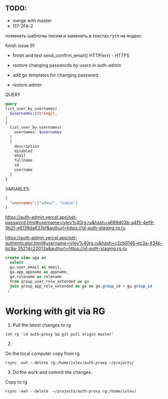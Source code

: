 ## TODO:

- merge with master
- 117-2FA-2

поменять шаблоны писем и заменить в текстах гугл на яндекс


finish issue 91

  - finish and test send_confirm_email()
HTTP(err) - HTTPS
- restore changing passwords by users in auth-admin 
- add go templates for changing password

- restore admin



QUERY



```graphql
query 
list_user_by_usernames(
  $usernames:[String]!,
)
{
  list_user_by_usernames(
  	usernames: $usernames
  ) 
  {
    description
    disabled
    email
    fullname
    id
    username
  }
}
```

VARIABLES

```json
{
  "usernames":["admin", "vadim"]
}
```






https://auth-admin.vercel.app/set-password.html#username=ivlev%40rg.ru&hash=a689d03b-a4f5-4ef9-9b2f-e6138da637ef&authurl=https://gl-auth-staging.rg.ru



https://auth-admin.vercel.app/set-authenticator.html#username=ivlev%40rg.ru&hash=c2cb9146-ec3a-434b-bc9a-35214c22013a&authurl=https://gl-auth-staging.rg.ru


```sql
create view uga as
  select 
  gu.user_email as email, 
  ga.app_appname as appname, 
  ga.rolename as rolename  
  from group_user_role_extended as gu 
  join group_app_role_extended as ga on ga.group_id = gu.group_id
 ;
```


# Working with git via RG

1. Pull the latest changes to rg

```
ssh rg 'cd auth-proxy && git pull origin master'

```


2. 
On the local computer copy from rg

```
rsync -avh --delete rg:/home/ivlev/auth-proxy ~/projects/
```

3. Do the work and commit the changes.

Copy to rg
```
rsync -avh --delete  ~/projects/auth-proxy rg:/home/ivlev/
```

